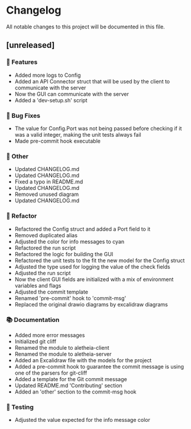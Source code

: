# Changelog

All notable changes to this project will be documented in this file.

## [unreleased]

### 🚀 Features

- Added more logs to Config
- Added an API Connector struct that will be used by the client to communicate with the server
- Now the GUI can communicate with the server
- Added a 'dev-setup.sh' script

### 🐛 Bug Fixes

- The value for Config.Port was not being passed before checking if it was a valid integer, making the unit tests always fail
- Made pre-commit hook executable

### 💼 Other

- Updated CHANGELOG.md
- Updated CHANGELOG.md
- Fixed a typo in README.md
- Updated CHANGELOG.md
- Removed unused diagram
- Updated CHANGELOG.md

### 🚜 Refactor

- Refactored the Config struct and added a Port field to it
- Removed duplicated alias
- Adjusted the color for info messages to cyan
- Refactored the run script
- Refactored the logic for building the GUI
- Refactored the unit tests to the fit the new model for the Config struct
- Adjusted the type used for logging the value of the check fields
- Adjusted the run script
- Now the client GUI fields are initialized with a mix of environment variables and flags
- Adjusted the commit template
- Renamed 'pre-commit' hook to 'commit-msg'
- Replaced the original drawio diagrams by excalidraw diagrams

### 📚 Documentation

- Added more error messages
- Initialized git cliff
- Renamed the module to aletheia-client
- Renamed the module to aletheia-server
- Added an Excalidraw file with the models for the project
- Added a pre-commit hook to guarantee the commit message is using one of the parsers for git-cliff
- Added a template for the Git commit message
- Updated README.md 'Contributing' section
- Added an 'other' section to the commit-msg hook

### 🧪 Testing

- Adjusted the value expected for the info message color

<!-- generated by git-cliff -->
